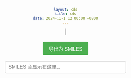 ```yaml
---
layout: cds
title: cds
date: 2024-11-1 12:00:00 +0800
---
```


<style>
/* 全局样式 */
body {
    font-family: Arial, sans-serif;
    margin: 0;
    padding: 0;
    text-align: center;
}

.sketcher-wrapper {
    display: flex;
    justify-content: center;
    align-items: center;
    padding: 10px;
    box-sizing: border-box;
    width: 100%;
}

#sketcher {
    width: 100%;
    height: auto;
    max-width: 800px; /* 与HTML中的canvas width匹配 */
    border: 2px solid #ccc;
    margin: 10px 0;
}

/* 导出按钮样式 */
.export-button {
    margin: 10px;
    padding: 10px 20px;
    background-color: #4CAF50;
    color: white;
    border: none;
    border-radius: 4px;
    cursor: pointer;
    font-size: 16px;
}

.export-button:hover {
    background-color: #45a049;
}

/* SMILES 输出框样式 */
#smilesOutput {
    width: 80%;
    max-width: 400px;
    padding: 10px;
    margin: 10px auto;
    border: 1px solid #ccc;
    border-radius: 4px;
    font-size: 16px;
}

/* 复制反馈信息样式 */
#copyFeedback {
    display: none;
    color: green;
    margin-top: 10px;
    font-size: 16px;
}

/* 响应式调整 */
@media (max-width: 800px) {
    #sketcher {
        max-width: 100%;
    }

    .export-button {
        padding: 8px 16px;
        font-size: 14px;
    }

    #smilesOutput {
        width: 90%;
        font-size: 14px;
    }

    #copyFeedback {
        font-size: 14px;
    }
}

@media (max-width: 500px) {
    #sketcher {
        max-width: 100%;
    }

    .export-button {
        padding: 6px 12px;
        font-size: 12px;
    }

    #smilesOutput {
        width: 95%;
        font-size: 12px;
    }

    #copyFeedback {
        font-size: 12px;
    }
}


</style>

<center>
    <div id="sketcherContainer">
        <canvas id="sketcher" width="500" height="300"></canvas>
    </div>
    <br>
    <button class="export-button" onclick="exportToSMILES()">导出为 SMILES</button>
    <br>
    <input type="text" id="smilesOutput" readonly placeholder="SMILES 会显示在这里...">
</center>


